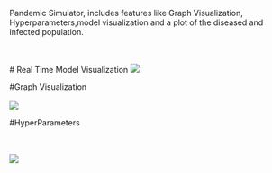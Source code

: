Pandemic Simulator, includes features like Graph Visualization, Hyperparameters,model visualization and a plot of the diseased and infected population.

<br>
<br>
# Real Time Model Visualization
<img src="https://github.com/devandrepascoa/PandemicSimulation/blob/master/Docs/spreading.gif">

#Graph Visualization
<br>
<br>
<img src="https://github.com/devandrepascoa/PandemicSimulation/blob/master/Docs/graph.gif">

#HyperParameters

<br>
<br>
<img src="https://github.com/devandrepascoa/PandemicSimulation/blob/master/Docs/reset.gif">

